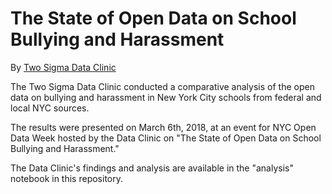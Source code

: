 # The State of Open Data on School Bullying and Harassment

By [Two Sigma Data Clinic](https://www.twosigma.com/about/data-clinic/#home)

The Two Sigma Data Clinic conducted a comparative analysis of the open data on bullying and harassment in New York City schools from federal and local NYC sources. 

The results were presented on March 6th, 2018, at an event for NYC Open Data Week hosted by the Data Clinic on "The State of Open Data on School Bullying and Harassment."

The Data Clinic's findings and analysis are available in the "analysis" notebook in this repository.